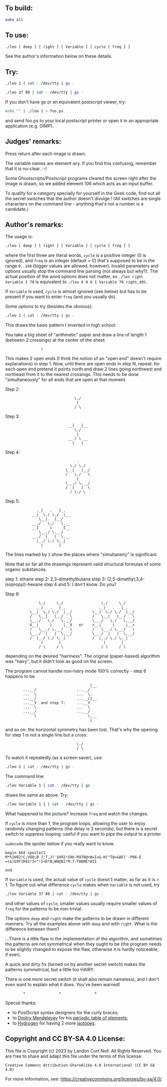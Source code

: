 ## To build:

```sh
make all
```


## To use:

```sh
./leo [ deep ] [ right ] [ Variable ] [ cycle [ freq ] ]
```

See the author's information below on these details.


## Try:

```sh
./leo 1 | cat - /dev/tty | gs -

./leo 37 80 | cat - /dev/tty | gs -
```

If you don't have gs or an equivalent postscript viewer, try:

```sh
echo "" | ./leo 1 > foo.ps
```

and send foo.ps to your local postscript printer or open it in an appropriate
application (e.g. GIMP).


## Judges' remarks:

Press return after each image is drawn.

The variable names are element-ary.  If you find this confusing,
remember that it is nu-clear.  :-)

Some Ghostscripts/Postscript programs cleared the screen right after
the image is drawn, so we added element 106 which acts as an input
buffer.

To qualify for a category specially for yourself in the Geek code, find out all
the secret switches that the author doesn't divulge !  (All switches are single
characters on the command line - anything that's not a number is a candidate.)


## Author's remarks:

The usage is:

```sh
./leo [ deep ] [ right ] [ Variable ] [ cycle [ freq ] ]
```

where the first three are literal words, `cycle` is a positive integer (0 is
ignored), and `freq` is an integer (default = 0) that's supposed to be in the
range `0..100` (bigger values are allowed, however).  Invalid parameters and
options usually stop the command line parsing (not always but why?). The actual
position of the word options does not matter, so `./leo right Variable 1 70` is
equivalent to `./leo 0 0 0 1 Variable 70 right`, etc.

If `Variable` is used, `cycle` is almost ignored (see below) but has
to be present if you want to enter `freq` (and you usually do).

Some options to try (besides the obvious):

```sh
./leo 1 | cat - /dev/tty | gs -
```

This draws the basic pattern I invented in high school:

You take a big sheet of "arithmetic" paper and draw a line
of length 1 (between 2 crossings) at the center of the sheet:

```
				|
```

This makes 2 open ends (I think the notion of an "open end" doesn't
require explanations) in step 1. Now, until there are open ends in step N,
repeat: for each open end pretend it points north and draw 2 lines going
northwest and northeast from it to the nearest crossings. This needs to be
done "simultaneously" for all ends that are open at that moment.


Step 2:

```
                               \./
                                |
                               / \
```

Step 3:

```
                            __|   |__
                               \./
                                |
                            __ / \ __
                              |   |

```

Step 4:

```
                                .
                             \./ \./
                           \__|   |__/
                           /   \./   \
                                |
                           \__./ \.__/
                           /  |   |  \
                             / \./ \
```

Step 5:

```
			  ._|   .   |_.
			__|  \./ \./  |__
			   \__|   |__/
			__./   \./   \.__
			__I     |     I__
			   \__./ \.__/
			__./  |   |  \.__
			  |_./ \./ \._|
			    |       |

```

The lines marked by `I` show the places where "simultaneity" is significant.

Note that so far all the drawings represent valid structural formulas of some
organic substances.

step 1: ethane
step 2: 2,3-dimethylbutane
step 3: (2,5-dimethyl;3,4-isopropyl)-hexane
step 4 and 5: I don't know. Do you?

Step 6:

```
               \./     \./                 \./     \./
              ._|   .   |_.               ._|   .   |_.
           \__|  \./ \./  |__/         \__|  \./ \./  |__/
           /   \__|   |__/   \         /   \__|   |__/   \
           \__./   \./   \.__/         \__./   \./   \.__/
           X__|     |     |__X   or    <__|     |     |__>
           /   \__./ \.__/   \         /   \__./ \.__/   \
           \__./  |   |  \.__/         \__./  |   |  \.__/
           /  |_./ \./ \._|            /  |_./ \./ \._|
                |       |                   |       |
               / \     / \                 / \     / \

```

depending on the desired "hairiness". The original (paper-based)
algorithm was "hairy", but it didn't look as good on the screen.

The program cannot handle non-hairy mode 100% correctly - step 6 happens
to be

```
                                      |__
        ...__/                  ...__/
        ...  \                  ...  \.
        ...__/                  ...__/|__
        ...__Y  and step 7:     ...__Y
        ...  \                  ...  \
        ...__/                  ...__/
             \                       \.__
                                      |

```

and so on: the horizontal symmetry has been lost. That's why
the opening for step 1 is not a single line but a cross:

```
                                \./
                                / \
```

To watch it repeatedly (as a screen saver), use:

```sh
./leo 2 | cat - /dev/tty | gs -
```

The command line:

```sh
./leo Variable 1 | cat - /dev/tty | gs -
```

draws the same as above. Try:

```sh
./leo Variable 1 1 | cat - /dev/tty | gs -
```

What happened to the picture? Increase `freq` and watch the changes.

If `cycle` is more than 1, the program loops, allowing the user to
enjoy randomly changing patterns (the delay is 3 seconds),
but there is a secret switch to suppress looping: useful
if you want to pipe the output to a printer.

`uudecode` the spoiler below if you really want to know.

```
begin 664 spoiler1
M*%1H92!C;VQO;B J:7,J('1H92!S96-R970@<W=I=&-H("T@=&AE('-P86-E
=(&)E9F]R92!I="!I<R!N;W0@82!M:7-T86ME*0II

end
```

If `Variable` is used, the actual value of `cycle` doesn't matter,
as far as it is > 1. To figure out what difference
`cycle` makes when `Variable` is not used, try

```sh
./leo Variable 37 80 | cat - /dev/tty | gs -
```

and other values of `cycle`; smaller values usually require
smaller values of `freq` for the patterns to be non-trivial.

The options `deep` and `right` make the patterns to be drawn in different
manners. Try all the examples above with `deep` and with `right`.
What is the difference between them?

...There is a little flaw in the implementation of the algorithm,
and sometimes the patterns are not symmetrical when they ought to be
(the program needs to be slightly changed to expose the flaw,
otherwise it is hardly noticeable, if ever).

A quick and dirty fix (turned on by another secret switch)
makes the patterns symmetrical, but a little too HAIRY.

There is one more secret switch (it shall also remain nameless), and I don't
even want to explain what it does. You've been warned!


```
	    *               *               *
```

Special thanks:

- to PostScript syntax designers for the curly braces;
- to [Dmitry Mendeleyev](https://en.wikipedia.org/wiki/Dmitri_Mendeleev) for his
[periodic table of elements](https://en.wikipedia.org/wiki/Periodic_table);
- to [Hydrogen](https://en.wikipedia.org/wiki/Hydrogen) for having 2 more
[isotopes](https://en.wikipedia.org/wiki/Isotope).


## Copyright and CC BY-SA 4.0 License:

This file is Copyright (c) 2023 by Landon Curt Noll.  All Rights Reserved.
You are free to share and adapt this file under the terms of this license:

    Creative Commons Attribution-ShareAlike 4.0 International (CC BY-SA 4.0)

For more information, see: https://creativecommons.org/licenses/by-sa/4.0/
